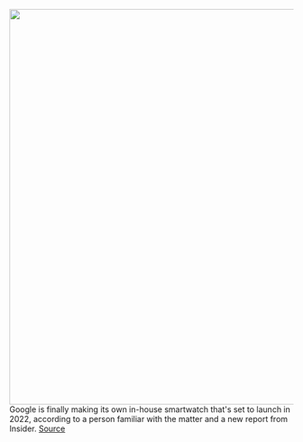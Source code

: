 <img src='https://cdn.vox-cdn.com/thumbor/6s6bEZlzUbN4Iv9Xvl3FESli7lI=/0x0:2040x1360/1200x800/filters:focal(857x517:1183x843)/cdn.vox-cdn.com/uploads/chorus_image/image/70220490/akrales_190822_3612_0135.0.jpg' width='700px' /><br/>
Google is finally making its own in-house smartwatch that's set to launch in 2022, according to a person familiar with the matter and a new report from Insider.
<a href='https://www.theverge.com/2021/12/2/22814461/google-pixel-watch-wear-os-2022-rohan'> Source <a/>